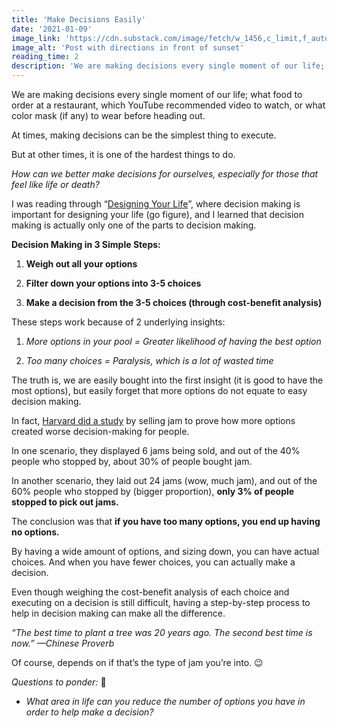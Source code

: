 ```yaml
---
title: 'Make Decisions Easily'
date: '2021-01-09'
image_link: 'https://cdn.substack.com/image/fetch/w_1456,c_limit,f_auto,q_auto:good,fl_progressive:steep/https%3A%2F%2Fbucketeer-e05bbc84-baa3-437e-9518-adb32be77984.s3.amazonaws.com%2Fpublic%2Fimages%2F7500ccd4-8147-42cc-96f1-503df71d9c03_5434x3623.jpeg'
image_alt: 'Post with directions in front of sunset'
reading_time: 2
description: 'We are making decisions every single moment of our life; what food to order at a restaurant, which YouTube recommended video to watch, or what color mask (if any) to wear before heading out.'
---
```

We are making decisions every single moment of our life; what food to order at a restaurant, which YouTube recommended video to watch, or what color mask (if any) to wear before heading out.

At times, making decisions can be the simplest thing to execute.

But at other times, it is one of the hardest things to do.

_How can we better make decisions for ourselves, especially for those that feel like life or death?_

I was reading through “[Designing Your Life](https://www.amazon.com/Designing-Your-Life-Well-Lived-Joyful/dp/1101875321)”, where decision making is important for designing your life (go figure), and I learned that decision making is actually only one of the parts to decision making.

**Decision Making in 3 Simple Steps:**

1. **Weigh out all your options**

2. **Filter down your options into 3-5 choices**

3. **Make a decision from the 3-5 choices (through cost-benefit analysis)**

These steps work because of 2 underlying insights:

1. _More options in your pool = Greater likelihood of having the best option_

2. _Too many choices = Paralysis, which is a lot of wasted time_

The truth is, we are easily bought into the first insight (it is good to have the most options), but easily forget that more options do not equate to easy decision making.

In fact, [Harvard did a study](https://faculty.washington.edu/jdb/345/345%20Articles/Iyengar%20%26%20Lepper%20(2000).pdf) by selling jam to prove how more options created worse decision-making for people.

In one scenario, they displayed 6 jams being sold, and out of the 40% people who stopped by, about 30% of people bought jam.

In another scenario, they laid out 24 jams (wow, much jam), and out of the 60% people who stopped by (bigger proportion), **only 3% of people stopped to pick out jams.**

The conclusion was that **if you have too many options, you end up having no options.**

By having a wide amount of options, and sizing down, you can have actual choices. And when you have fewer choices, you can actually make a decision.

Even though weighing the cost-benefit analysis of each choice and executing on a decision is still difficult, having a step-by-step process to help in decision making can make all the difference.

_“The best time to plant a tree was 20 years ago. The second best time is now.” —Chinese Proverb_

Of course, depends on if that’s the type of jam you’re into. 😉

_Questions to ponder:_ 🤔

- _What area in life can you reduce the number of options you have in order to help make a decision?_
